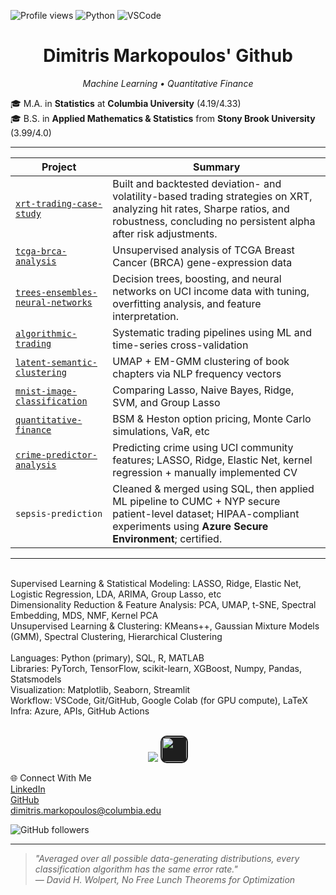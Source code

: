 ![Profile views](https://komarev.com/ghpvc/?username=dimitris-markopoulos&color=brightgreen&label=Profile%20views)
![Python](https://img.shields.io/badge/Python-3670A0?style=for-the-badge&logo=python&logoColor=white)
![VSCode](https://img.shields.io/badge/VSCode-007ACC?style=for-the-badge&logo=visual-studio-code&logoColor=white)



<h1 align="center">Dimitris Markopoulos' Github</h1>

<p align="center"><em>Machine Learning • Quantitative Finance </em></p>

🎓 M.A. in **Statistics** at **Columbia University** (4.19/4.33)  
🎓 B.S. in **Applied Mathematics & Statistics** from **Stony Brook University** (3.99/4.0) 

---

| Project | Summary |
|-----------|------------|
| [`xrt-trading-case-study`](https://dimitris-markopoulos.github.io/xrt-trading-case-study/report.html) | Built and backtested deviation- and volatility-based trading strategies on XRT, analyzing hit rates, Sharpe ratios, and robustness, concluding no persistent alpha after risk adjustments. |
| [`tcga-brca-analysis`](https://dimitris-markopoulos.github.io/tcga-brca-analysis/) | Unsupervised analysis of TCGA Breast Cancer (BRCA) gene-expression data |
| [`trees-ensembles-neural-networks`](https://github.com/dimitris-markopoulos/trees-ensembles-neural-networks) | Decision trees, boosting, and neural networks on UCI income data with tuning, overfitting analysis, and feature interpretation. |
| [`algorithmic-trading`](https://github.com/dimitris-markopoulos/algorithmic-trading) | Systematic trading pipelines using ML and time-series cross-validation |
| [`latent-semantic-clustering`](https://github.com/dimitris-markopoulos/latent-semantic-clustering) | UMAP + EM-GMM clustering of book chapters via NLP frequency vectors |
| [`mnist-image-classification`](https://github.com/dimitris-markopoulos/mnist-image-classification) | Comparing Lasso, Naive Bayes, Ridge, SVM, and Group Lasso |
| [`quantitative-finance`](https://github.com/dimitris-markopoulos/quantitative-finance) | BSM & Heston option pricing, Monte Carlo simulations, VaR, etc |
| [`crime-predictor-analysis`](https://github.com/dimitris-markopoulos/crime-predictor-analysis) | Predicting crime using UCI community features; LASSO, Ridge, Elastic Net, kernel regression + manually implemented CV |
| `sepsis-prediction` | Cleaned & merged using SQL, then applied ML pipeline to CUMC + NYP secure patient-level dataset; HIPAA-compliant experiments using **Azure Secure Environment**; certified. |

---

<br>
Supervised Learning & Statistical Modeling: LASSO, Ridge, Elastic Net, Logistic Regression, LDA, ARIMA, Group Lasso,  etc <br>
Dimensionality Reduction & Feature Analysis: PCA, UMAP, t-SNE, Spectral Embedding, MDS, NMF, Kernel PCA <br> 
Unsupervised Learning & Clustering: KMeans++, Gaussian Mixture Models (GMM), Spectral Clustering, Hierarchical Clustering <br>   

<br>
Languages: Python (primary), SQL, R, MATLAB  <br>
Libraries: PyTorch, TensorFlow, scikit-learn, XGBoost, Numpy, Pandas, Statsmodels  <br>
Visualization: Matplotlib, Seaborn, Streamlit  <br>
Workflow: VSCode, Git/GitHub, Google Colab (for GPU compute), LaTeX <br>
Infra: Azure, APIs, GitHub Actions<br>

<br>
<p align="center">
  <img src="https://skillicons.dev/icons?i=python,r,github,vscode,matlab,pytorch,latex,anaconda,azure,docker" />
  <img src="https://huggingface.co/front/assets/huggingface_logo-noborder.svg" height="40px" style="background-color:#1e1e1e; border-radius: 10px; padding: 2px;" />
</p>

🌐 Connect With Me <br>
[LinkedIn](https://www.linkedin.com/in/dimitris-markopoulos)  
[GitHub](https://github.com/dimitris-markopoulos)  
dimitris.markopoulos@columbia.edu  

![GitHub followers](https://img.shields.io/github/followers/dimitris-markopoulos?label=Followers&style=social)

---

> *"Averaged over all possible data-generating distributions, every classification algorithm has the same error rate."<br>
— David H. Wolpert, No Free Lunch Theorems for Optimization*

